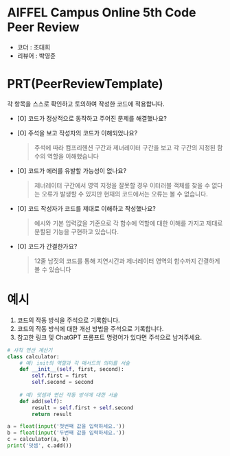 # AIFFEL Campus Online 5th Code Peer Review
- 코더 : 조대희
- 리뷰어 : 박영준


# PRT(PeerReviewTemplate) 
각 항목을 스스로 확인하고 토의하여 작성한 코드에 적용합니다.

- [O] 코드가 정상적으로 동작하고 주어진 문제를 해결했나요?
  
- [O] 주석을 보고 작성자의 코드가 이해되었나요?
  > 주석에 따라 컴프리헨션 구간과 제너레이터 구간을 보고
  > 각 구간의 지정된 함수의 역할을 이해했습니다
- [O] 코드가 에러를 유발할 가능성이 없나요?
  > 제너레이터 구간에서 영역 지정을 잘못할 경우 이터러블 객체를 찾을 수 없다는
  > 오류가 발생할 수 있지만 현재의 코드에서는 오류는 볼 수 없습니다.
- [O] 코드 작성자가 코드를 제대로 이해하고 작성했나요?
  > 예시와 기본 입력값을 기준으로 각 함수에 역할에 대한 이해를 가지고
  > 제대로 분할된 기능을 구현하고 있습니다.
- [O] 코드가 간결한가요?
  > 12줄 남짓의 코드를 통해 지연시간과 제너레이터 영역의 함수까지 간결하게 볼 수 있습니다

# 예시
1. 코드의 작동 방식을 주석으로 기록합니다.
2. 코드의 작동 방식에 대한 개선 방법을 주석으로 기록합니다.
3. 참고한 링크 및 ChatGPT 프롬프트 명령어가 있다면 주석으로 남겨주세요.
```python
# 사칙 연산 계산기
class calculator:
    # 예) init의 역할과 각 매서드의 의미를 서술
    def __init__(self, first, second):
        self.first = first
        self.second = second
    
    # 예) 덧셈과 연산 작동 방식에 대한 서술
    def add(self):
        result = self.first + self.second
        return result

a = float(input('첫번째 값을 입력하세요.')) 
b = float(input('두번째 값을 입력하세요.')) 
c = calculator(a, b)
print('덧셈', c.add()) 
```
